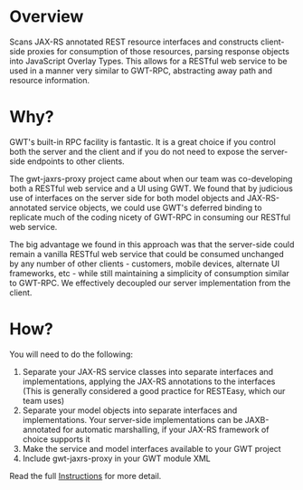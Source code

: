 # Overview #
Scans JAX-RS annotated REST resource interfaces and constructs client-side proxies for consumption of those resources, parsing response objects into JavaScript Overlay Types.  This allows for a RESTful web service to be used in a manner very similar to GWT-RPC, abstracting away path and resource information.

# Why? #
GWT's built-in RPC facility is fantastic. It is a great choice if you control both the server and the client and if you do not need to expose the server-side endpoints to other clients.

The gwt-jaxrs-proxy project came about when our team was co-developing both a RESTful web service and a UI using GWT. We found that by judicious use of interfaces on the server side for both model objects and JAX-RS-annotated service objects, we could use GWT's deferred binding to replicate much of the coding nicety of GWT-RPC in consuming our RESTful web service.

The big advantage we found in this approach was that the server-side could remain a vanilla RESTful web service that could be consumed unchanged by any number of other clients - customers, mobile devices, alternate UI frameworks, etc - while still maintaining a simplicity of consumption similar to GWT-RPC. We effectively decoupled our server implementation from the client.

# How? #
You will need to do the following:
  1. Separate your JAX-RS service classes into separate interfaces and implementations, applying the JAX-RS annotations to the interfaces (This is generally considered a good practice for RESTEasy, which our team uses)
  1. Separate your model objects into separate interfaces and implementations. Your server-side implementations can be JAXB-annotated for automatic marshalling, if your JAX-RS framework of choice supports it
  1. Make the service and model interfaces available to your GWT project
  1. Include gwt-jaxrs-proxy in your GWT module XML

Read the full [Instructions](Instructions.md) for more detail.